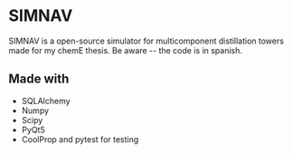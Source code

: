 # SIMNAV
SIMNAV is a open-source simulator for multicomponent distillation towers made for my chemE thesis. Be aware -- the code is in spanish.

## Made with
- SQLAlchemy
- Numpy
- Scipy
- PyQt5
- CoolProp and pytest for testing
